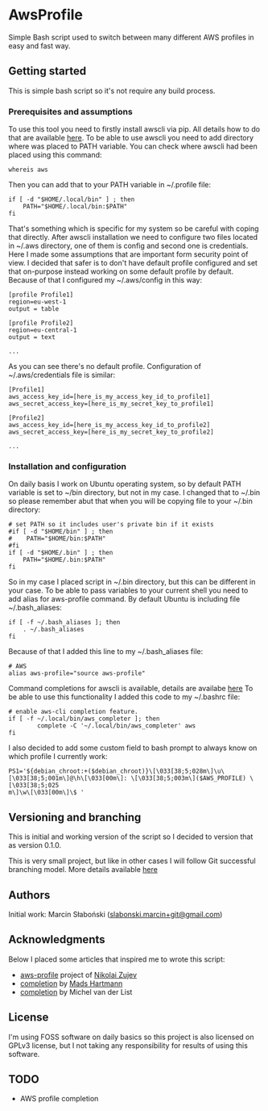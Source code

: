 # AwsProfile

Simple Bash script used to switch between many different AWS profiles in easy and fast way.

## Getting started

This is simple bash script so it's not require any build process.

### Prerequisites and assumptions

To use this tool you need to firstly install awscli via pip. All details how to do that
are available [here](http://docs.aws.amazon.com/cli/latest/userguide/installing.html).
To be able to use awscli you need to add directory where was placed to PATH variable.
You can check where awscli had been placed using this command:

```
whereis aws
```

Then you can add that to your PATH variable in ~/.profile file:

```
if [ -d "$HOME/.local/bin" ] ; then
    PATH="$HOME/.local/bin:$PATH"
fi
```

That's something which is specific for my system so be careful with coping that directly.
After awscli installation we need to configure two files located in ~/.aws directory, one
of them is config and second one is credentials. Here I made some assumptions that are important
form security point of view. I decided that safer is to don't have default profile configured
and set that on-purpose instead working on some default profile by default. Because of that I
configured my ~/.aws/config in this way:

```
[profile Profile1]
region=eu-west-1
output = table

[profile Profile2]
region=eu-central-1
output = text

...
```

As you can see there's no default profile. Configuration of ~/.aws/credentials file is similar:

```
[Profile1]
aws_access_key_id=[here_is_my_access_key_id_to_profile1]
aws_secret_access_key=[here_is_my_secret_key_to_profile1]

[Profile2]
aws_access_key_id=[here_is_my_access_key_id_to_profile2]
aws_secret_access_key=[here_is_my_secret_key_to_profile2]

...
```

### Installation and configuration

On daily basis I work on Ubuntu operating system, so by default PATH variable is set to
~/bin directory, but not in my case. I changed that to ~/.bin so please remember abut that
when you will be copying file to your ~/.bin directory:

```
# set PATH so it includes user's private bin if it exists
#if [ -d "$HOME/bin" ] ; then
#    PATH="$HOME/bin:$PATH"
#fi
if [ -d "$HOME/.bin" ] ; then
    PATH="$HOME/.bin:$PATH"
fi
```

So in my case I placed script in ~/.bin directory, but this can be different in your case.
To be able to pass variables to your current shell you need to add alias for aws-profile command.
By default Ubuntu is including file ~/.bash_aliases:

```
if [ -f ~/.bash_aliases ]; then
    . ~/.bash_aliases
fi
```

Because of that I added this line to my ~/.bash_aliases file:

```
# AWS
alias aws-profile="source aws-profile"
```

Command completions for awscli is available, details are availabe [here](http://docs.aws.amazon.com/cli/latest/userguide/cli-command-completion.html)
To be able to use this functionality I added this code to my ~/.bashrc file:

```
# enable aws-cli completion feature.
if [ -f ~/.local/bin/aws_completer ]; then
        complete -C '~/.local/bin/aws_completer' aws
fi
```

I also decided to add some custom field to bash prompt to always know on which profile
I currently work:

```
PS1='${debian_chroot:+($debian_chroot)}\[\033[38;5;028m\]\u\[\033[38;5;001m\]@\h\[\033[00m\]: \[\033[38;5;003m\]($AWS_PROFILE) \[\033[38;5;025
m\]\w\[\033[00m\]\$ '
```

## Versioning and branching

This is initial and working version of the script so I decided to version that as
version 0.1.0.

This is very small project, but like in other cases I will follow Git successful
branching model. More details available [here](http://nvie.com/posts/a-successful-git-branching-model/)

## Authors

Initial work: Marcin Słaboński (slabonski.marcin+git@gmail.com)

## Acknowledgments

Below I placed some articles that inspired me to wrote this script:

- [aws-profile](https://github.com/jaymecd/aws-profile) project of [Nikolai Zujev](https://github.com/jaymecd)
- [completion](http://mads-hartmann.com/2017/04/27/multiple-aws-profiles.html) by [Mads Hartmann](https://github.com/mads-hartmann)
- [completion](https://www.isc.upenn.edu/using-bash-auto-completion-easily-switch-between-aws-accounts) by Michel van der List

## License

I'm using FOSS software on daily basics so this project is also licensed on GPLv3 license, but I not taking any responsibility
for results of using this software.

## TODO

- AWS profile completion
